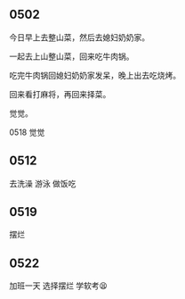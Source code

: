 ## 0502

今日早上去整山菜，然后去媳妇奶奶家。

一起去上山整山菜，回来吃牛肉锅。

吃完牛肉锅回媳妇奶奶家发呆，晚上出去吃烧烤。

回来看打麻将，再回来择菜。

觉觉。


0518
觉觉

## 0512

去洗澡
游泳
做饭吃

## 0519
摆烂

## 0522
加班一天 选择摆烂 
学软考😫
